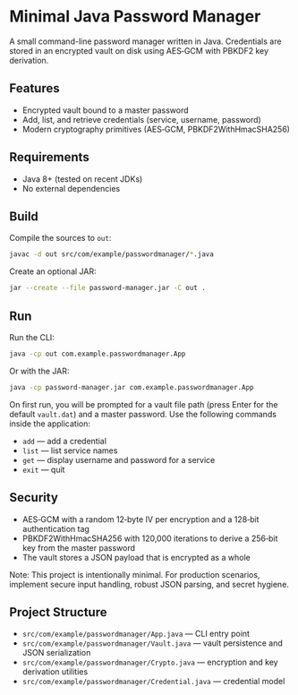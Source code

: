 # Minimal Java Password Manager

A small command-line password manager written in Java. Credentials are stored in an encrypted vault on disk using AES‑GCM with PBKDF2 key derivation.

## Features
- Encrypted vault bound to a master password
- Add, list, and retrieve credentials (service, username, password)
- Modern cryptography primitives (AES‑GCM, PBKDF2WithHmacSHA256)

## Requirements
- Java 8+ (tested on recent JDKs)
- No external dependencies

## Build
Compile the sources to `out`:
```bash
javac -d out src/com/example/passwordmanager/*.java
```

Create an optional JAR:
```bash
jar --create --file password-manager.jar -C out .
```

## Run
Run the CLI:
```bash
java -cp out com.example.passwordmanager.App
```
Or with the JAR:
```bash
java -cp password-manager.jar com.example.passwordmanager.App
```

On first run, you will be prompted for a vault file path (press Enter for the default `vault.dat`) and a master password. Use the following commands inside the application:
- `add` — add a credential
- `list` — list service names
- `get` — display username and password for a service
- `exit` — quit

## Security
- AES‑GCM with a random 12‑byte IV per encryption and a 128‑bit authentication tag
- PBKDF2WithHmacSHA256 with 120,000 iterations to derive a 256‑bit key from the master password
- The vault stores a JSON payload that is encrypted as a whole

Note: This project is intentionally minimal. For production scenarios, implement secure input handling, robust JSON parsing, and secret hygiene.

## Project Structure
- `src/com/example/passwordmanager/App.java` — CLI entry point
- `src/com/example/passwordmanager/Vault.java` — vault persistence and JSON serialization
- `src/com/example/passwordmanager/Crypto.java` — encryption and key derivation utilities
- `src/com/example/passwordmanager/Credential.java` — credential model
